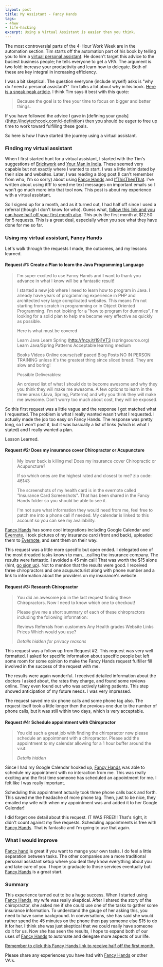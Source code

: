 ```yaml
---
layout: post
title: My Assistant - Fancy Hands
tags:
- 4hww
- life-hacking
excerpt: Using a Virtual Assistant is easier then you think.
---
```


The most controversial parts of the 4-Hour Work Week are in the automation section. Tim starts off the automation part of his book by telling you to hire a [virtual personal assistant](https://en.wikipedia.org/wiki/Virtual_assistant). He doesn't target this advice to the busiest business people; he tells everyone to get a VPA. The argument is two fold: increase your productivity and learn how to delegate. Both of these are key integral in increasing efficiency. 

I was a bit skeptical. The question everyone (include myself) asks is "why do *I* need a personal assistant?" Tim talks a lot about why in his book. [Here is a sneak peak article](http://www.fourhourworkweek.com/blog/outsourcing-life/). I think Tim says it best with this quote: 

> Because the goal is to free your time to focus on bigger and better things.
 
If you have followed the advice I gave in [defining your goals]((http://indytechcook.com/d-definition) then you should be eager to free up time to work toward fulfilling these goals. 

So here is how I have started the journey using a virtual assistant. 

### Finding my virtual assistant 

When I first started hunt for a virtual assistant, I started with the Tim's suggestions of [Brickwork](http://www.brickworkindia.com) and [Your Man in India](http://www.yourmaninindia.com). These seemed very capable but not exactly where I wanted to start. I was a little intimidated by their size and websites. Later, I was reading a blog post (I can't remember from who, I'm so sorry) about using [Fancy Hands](http://fncy.it/14IJW5M) and [IfThisThenThat](http://ifttt.com). I've written about using itfff to send me text messages on important emails so I won't go much more into that tool now. This post is about my experience with a virtual assistant. 

So I signed up for a month, and as it turned out, I had half off since I used a referral (though I don't know for who). Guess what, [follow this link and you can have half off your first month also](http://fncy.it/14IJW5M). This puts the first month at $12.50 for 5 requests. This is a great deal, especially when you see what they have done for me so far. 

### Using my virtual assistant, Fancy Hands 

Let's walk through the requests I made, the outcomes, and my lessons learned. 

#### Request #1: Create a Plan to learn the Java Programming Language 

> I'm super excited to use Fancy Hands and I want to thank you advance in what I know will be a fantastic result! 
> 
> I started a new job where I need to learn how to program in Java. I already have years of programming experience in PHP and architected very large complicated websites. This means I'm not starting from scratch in programming or in Object Oriented Programming. I'm not looking for a "how to program for dummies", I'm looking for a solid plan to help me become very effective as quickly as possible. 
> 
> Here is what must be covered 
> 
> Learn Java 
> Learn Spring (http://fncy.it/19j1VT3 (springsource.org) 
> Learn Java/Spring Patterns 
> Acceptable learning medium 
> 
> Books 
> Videos 
> Online course/self paced 
> Blog Posts 
> NO IN PERSON TRAINING unless it's the greatest thing since sliced bread. They are slow and boring! 
> 
> Possible Deliverables: 
> 
> An ordered list of what I should do to become awesome and why they you think they will make me awesome. 
> A few options to learn in the three areas (Java, Spring, Patterns) and why you think they will make me awesome. 
> Don't worry too much about cost, they will be exposed. 

So this first request was a little vague and the response I got matched what I requested. The problem is what I really wanted wasn't what I requested. I actually made the job too easy on Fancy Hands. The response was pretty long, so I won't post it, but it was basically a list of links (which is what I stated) and I really wanted a plan. 

Lesson Learned. 

#### Request #2: Does my insurance cover Chiropractor or Acupuncture 

> My lower back is killing me! Does my insurance cover Chiropractic or Acupuncture? 
> 
> If so which ones are the highest rated and closest to me? zip code: 46143 
> 
> The screenshots of my health card is in the evernote called "Insurance Card Screenshots". That has been shared in the Fancy Hands folder so you should be able to see it. 
> 
> I'm not sure what information they would need from me, feel free to patch me into a phone call if needed. My calendar is linked to this account so you can see my availability. 

[Fancy Hands](http://fncy.it/14IJW5M) has some cool integrations including Google Calendar and [Evernote](https://www.evernote.com/referral/Registration.action?uid=1274944&sig=cd033a6fe7c43055bf73fd8488416cfa). I took pictures of my insurance card (front and back), uploaded them to [Evernote](https://www.evernote.com/referral/Registration.action?uid=1274944&sig=cd033a6fe7c43055bf73fd8488416cfa), and sent them on their way. 

This request was a little more specific but open ended. I delegated one of the most dreaded tasks known to man….calling the insurance company. The results were fantastic. I avoided a 45 min call! That was worth the $15 alone (hint, [go sign up](http://fncy.it/14IJW5M)). Not to mention that the results were good. I received three chiropractors and one acupuncturist along with phone number and a link to information about the providers on my insurance's website. 

#### Request #3: Research Chiropractor 

> You did an awesome job in the last request finding these Chiropractors. Now I need to know which one to checkout! 
> 
> Please give me a short summary of each of these chiropractors including the following information: 
> 
> Reviews 
> Referrals from customers 
> Any Health grades 
> Website Links 
> Prices 
> Which would you use? 
> 
> *Details hidden for privacy reasons*

This request was a follow up from Request #2. This request was very well formatted. I asked for specific information about specific people but left some room for some opinion to make the Fancy Hands request fulfiller fill involved in the success of the request with me. 

The results were again wonderful. I received detailed information about the doctors I asked about, the rates they charge, and found some reviews online. They even found out who was actively taking patients. This step showed anticipation of my future needs. I was very impressed. 

The request saved me six phone calls and some phone tag also. The request itself took a little longer then the previous one due to the number of phone calls, but it was still within two days, which is very acceptable. 

#### Request #4: Schedule appointment with Chiropractor 

> You did such a great job with finding the chiropractor now please schedule an appointment with a chiropractor. Please add the appointment to my calendar allowing for a 1 hour buffer around the visit. 
> 
> *Details hidden*

Since I had my Google Calendar hooked up, [Fancy Hands](http://fncy.it/14IJW5M) was able to schedule my appointment with no interaction from me. This was really exciting and the first time someone has scheduled an appointment for me. I felt like I was really important. 

Scheduling this appointment actually took three phone calls back and forth. This saved me the headache of more phone tag. Then, just to be nice, they emailed my wife with when my appointment was and added it to her Google Calendar! 

I did forget one detail about this request. IT WAS FREE!!! That's right, it didn't count against my five requests. Scheduling appointments is free with [Fancy Hands](http://fncy.it/14IJW5M). That is fantastic and I'm going to use that again. 

### What I would improve

[Fancy hand](http://fncy.it/14IJW5M) is great if you want to mange your own tasks.  I do feel a little separation between tasks.  The other companies are a more traditional personal assistant setup where you deal they know everything about you and take care of you.  I hope to graduate to those services eventually but [Fancy Hands](http://fncy.it/14IJW5M) is a great start.

### Summary 

This experience turned out to be a huge success. When I started using [Fancy Hands](http://fncy.it/14IJW5M), my wife was really skeptical. After I shared the story of the chiropractor, she asked me if she could use one of the tasks to gather some insurance information. To understand the gauge of her asking this, you need to have some background. In conversations, she has said she would rather spend the 45 minutes on the phone then pay someone else $15 to do it for her. I think she was just skeptical that we could really have someone do it for us. Now she has seen the results, I hope to expand both of our uses of [Fancy Hands](http://fncy.it/14IJW5M) to automate and delegate more aspects of our life. 

[Remember to click this Fancy Hands link to receive half off the first month.](http://fncy.it/14IJW5M)

Please share any experiences you have had with [Fancy Hands](http://fncy.it/14IJW5M) or other VA's. 










